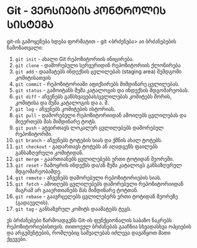 # Git - ᲕᲔᲠᲡᲘᲔᲑᲘᲡ ᲙᲝᲜᲢᲠᲝᲚᲘᲡ ᲡᲘᲡᲢᲔᲛᲐ
git-ის გამოყენება ხდება ფორმატით - git <ბრძენება>
აი ბრძანებების ჩამონათვალი:
1. `git init` - ახალი Git რეპოზიტორიის ინიცირება.
2. `git clone` - დაშორებული სერვერიდინ რეპოზიტორიის ქლონირება
3. `git add` -  დაამატებს ინდექსის ცვლილებას (staging area) შემდგომი კომიტისათვის 
4. `git commit` - რეპოზიტორიაში აფიქსირებს მიმდინარე ცვლილებას.
5. `git status` - გამოიტანს მუშა კატალოგის და ინდექსის მდგომარეობას.
6. `git diff` - აჩვენებს განსხვავებას/ცვლილებას კომიტებს შორის, კომიტისა და მუშა კატალოგის და ა. შ.
7. `git log` - აჩვენებს კომიტების ისტორიას. 
8. `git pull` - დაშორებული რეპოზიტორიიდან ამოიღებს ცვლილებას და მიუერთებს მას მიმდინარე ტოტს.
9. `git push` - ატვირთავს ლოკალურ ცვლილებებს დაშორებულ რეპოზიტორში.
10. `git branch` - აჩვენებს ტოტების სიას და ქმნის ახალ ტოტებს.
11. `git checkout` - გადართავს ტოტებს ან აღადგენს ფაილებს განსაზღვრული კომიტიდან.
12. `git merge` - გაართიანებს ცვლილებებს ერთი ტოტიდან მეორეში.
13. `git reset` - ჩამოყრის ინდექსს და/ან მუშა კატალოგს განსაზღვრულ მდგომარეობამდე.
14. `git remote` - აჩვენებს დაშორებული რეპოზიტორიების სიას.
15. `git fetch` - ამოიღებს ცვლილებებს დაშორებული რეპოზიტორიიდან მაგრამ არ გააერთიანებს მას მიმდინარე ტოტთან.
16. `git rebase` - გაავრცელებს ცვლილებერს ერთი ტოტიდან მეორეზე (გადაუვლის).
17. `git tag` - განსაზვრულ კომიტს დაამატებს ტეგს.

ეს ბრძანებები წარმოადგენს Git-ის ფუნქციონალის საბაზო ნაკრებს რეპოზიტორიებისთვის. თითოეულ ბრძანებას გააჩნია სხვადასხვა ოპციების და არგუმენტების, რომლებიც საშუალებას იძლევა დავაწყოთ მათი ქცევები. 

